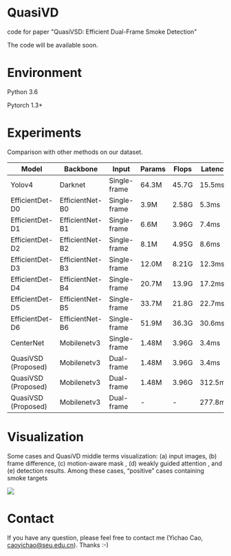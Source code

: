 # QuasiVD

code for paper "QuasiVSD: Efficient Dual-Frame Smoke Detection"

The code will be available soon.

# Environment
Python 3.6

Pytorch 1.3+

# Experiments

Comparison with other methods on our dataset.

Model | Backbone | Input | Params | Flops | Latency | fps | Hardware | mAP50
--- |--- |--- |--- |--- |--- |--- |--- |---
Yolov4 | Darknet | Single-frame | 64.3M | 45.7G | 15.5ms | 64.5 | RTX2080Ti | 69.70
EfficientDet-D0 | EfficientNet-B0 | Single-frame | 3.9M | 2.58G | 5.3ms | 188.2 | RTX2080Ti | 62.73
EfficientDet-D1 | EfficientNet-B1 | Single-frame | 6.6M | 3.96G | 7.4ms | 134.7 | RTX2080Ti | 66.59
EfficientDet-D2 | EfficientNet-B2 | Single-frame | 8.1M | 4.95G | 8.6ms | 116.2 | RTX2080Ti | 81.29
EfficientDet-D3 | EfficientNet-B3 | Single-frame | 12.0M | 8.21G | 12.3ms | 81.2 | RTX2080Ti | 84.32
EfficientDet-D4 | EfficientNet-B4 | Single-frame | 20.7M | 13.9G | 17.2ms | 58.2 | RTX2080Ti | 85.16
EfficientDet-D5 | EfficientNet-B5 | Single-frame | 33.7M | 21.8G | 22.7ms | 44.0 | RTX2080Ti | 86.26
EfficientDet-D6 | EfficientNet-B6 | Single-frame | 51.9M | 36.3G | 30.6ms | 32.7 | RTX2080Ti | 86.92
CenterNet | Mobilenetv3 | Single-frame | 1.48M | 3.96G | 3.4ms | 296.9 | RTX2080Ti | 85.64
QuasiVSD (Proposed) | Mobilenetv3 | Dual-frame | 1.48M | 3.96G | 3.4ms | 291.6 | RTX2080Ti | 90.35
QuasiVSD (Proposed) | Mobilenetv3 | Dual-frame | 1.48M | 3.96G | 312.5ms | 3.2 | Jetson | Nano | 90.35
QuasiVSD (Proposed) | Mobilenetv3 | Dual-frame | - | - | 277.8ms | 3.6 | Jetson | Nano | (FP16) | 90.35



# Visualization

Some cases and QuasiVD middle terms visualization: (a) input images, (b) frame difference, (c) motion-aware mask , (d) weakly guided attention , and (e) detection results. Among these cases, “positive” cases containing smoke targets

![ ](visualization/visualization.png)

# Contact
If you have any question, please feel free to contact me (Yichao Cao, caoyichao@seu.edu.cn). Thanks :-)

